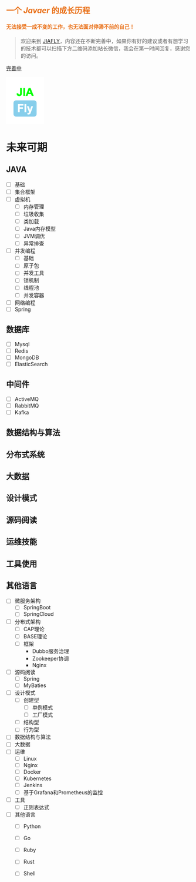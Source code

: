 <!-- 首页 -->
<h2 style="color: #E97018;">一个 <i>Javaer</i> 的成长历程</h2>
<h4 style="color: #E97018;">无法接受一成不变的工作，也无法面对停滞不前的自己！</h4>

> 欢迎来到 [JIAFLY](http://www.jiafly.com)，内容还在不断完善中，如果你有好的建议或者有想学习的技术都可以扫描下方二维码添加站长微信，我会在第一时间回复，感谢您的访问。
> 

[完善中](/article/jvm/jvm)

![image-20201123230218949](image/logo/logo-1-30.png)

# 未来可期
## JAVA
- [ ] 基础
- [ ] 集合框架
- [ ] 虚拟机
    - [ ] 内存管理
    - [ ] 垃圾收集
    - [ ] 类加载
    - [ ] Java内存模型
    - [ ] JVM调优
    - [ ] 异常排查
- [ ] 并发编程
    + [ ] 基础
    + [ ] 原子包
    + [ ] 并发工具
    + [ ] 锁机制
    + [ ] 线程池
    + [ ] 并发容器
- [ ] 网络编程
- [ ] Spring
## 数据库
- [ ] Mysql
- [ ] Redis
- [ ] MongoDB
- [ ] ElasticSearch
## 中间件
- [ ] ActiveMQ
- [ ] RabbitMQ
- [ ] Kafka
## 数据结构与算法
## 分布式系统
## 大数据
## 设计模式
## 源码阅读
## 运维技能
## 工具使用
## 其他语言

- [ ] 微服务架构
    + [ ] SpringBoot
    + [ ] SpringCloud
- [ ] 分布式架构
    + [ ] CAP理论
    + [ ] BASE理论
    + [ ] 框架
        * Dubbo服务治理
        * Zookeeper协调
        * Nginx
- [ ] 源码阅读
    + [ ] Spring
    + [ ] MyBaties
- [ ] 设计模式
    + [ ] 创建型
        * [ ] 单例模式
        * [ ] 工厂模式
    + [ ] 结构型
    + [ ] 行为型
- [ ] 数据结构与算法
- [ ] 大数据
- [ ] 运维
    + [ ] Linux
    + [ ] Nginx
    + [ ] Docker
    + [ ] Kubernetes
    + [ ] Jenkins
    + [ ] 基于Grafana和Prometheus的监控
- [ ] 工具
    + [ ] 正则表达式
- [ ] 其他语言
    + [ ] Python
    + [ ] Go
    + [ ] Ruby
    + [ ] Rust
    + [ ] Shell



